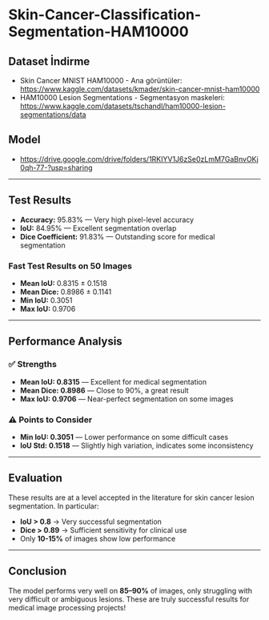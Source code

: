 # Skin-Cancer-Classification-Segmentation-HAM10000 

## Dataset İndirme
- Skin Cancer MNIST HAM10000 - Ana görüntüler: https://www.kaggle.com/datasets/kmader/skin-cancer-mnist-ham10000
- HAM10000 Lesion Segmentations - Segmentasyon maskeleri: https://www.kaggle.com/datasets/tschandl/ham10000-lesion-segmentations/data

## Model 
- https://drive.google.com/drive/folders/1RKIYV1J6zSe0zLmM7GaBnvOKj0qh-77-?usp=sharing

---

## Test Results

- **Accuracy:** 95.83% — Very high pixel-level accuracy
- **IoU:** 84.95% — Excellent segmentation overlap
- **Dice Coefficient:** 91.83% — Outstanding score for medical segmentation

### Fast Test Results on 50 Images

- **Mean IoU:** 0.8315 ± 0.1518
- **Mean Dice:** 0.8986 ± 0.1141
- **Min IoU:** 0.3051
- **Max IoU:** 0.9706

---

## Performance Analysis

### ✅ Strengths

- **Mean IoU: 0.8315** — Excellent for medical segmentation
- **Mean Dice: 0.8986** — Close to 90%, a great result
- **Max IoU: 0.9706** — Near-perfect segmentation on some images

### ⚠️ Points to Consider

- **Min IoU: 0.3051** — Lower performance on some difficult cases
- **IoU Std: 0.1518** — Slightly high variation, indicates some inconsistency

---

## Evaluation

These results are at a level accepted in the literature for skin cancer lesion segmentation. In particular:

- **IoU > 0.8** → Very successful segmentation
- **Dice > 0.89** → Sufficient sensitivity for clinical use
- Only **10-15%** of images show low performance

---

## Conclusion

The model performs very well on **85–90%** of images, only struggling with very difficult or ambiguous lesions. These are truly successful results for medical image processing projects!

